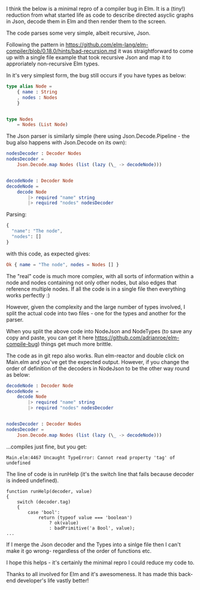 I think the below is a minimal repro of a compiler bug in Elm.  It is a (tiny!) reduction from what started life as code to describe directed asyclic graphs in Json, decode them in Elm and then render them to the screen.

The code parses some very simple, albeit recursive, Json.

Following the pattern in https://github.com/elm-lang/elm-compiler/blob/0.18.0/hints/bad-recursion.md it was straightforward to come up with a single file example that took recursive Json and map it to approriately non-recursive Elm types.

In it's very simplest form, the bug still occurs if you have types as below:

```elm
type alias Node =
    { name : String
    , nodes : Nodes
    }


type Nodes
    = Nodes (List Node)
```

The Json parser is similarly simple (here using Json.Decode.Pipeline - the bug also happens with Json.Decode on its own):

```elm
nodesDecoder : Decoder Nodes
nodesDecoder =
    Json.Decode.map Nodes (list (lazy (\_ -> decodeNode)))


decodeNode : Decoder Node
decodeNode =
    decode Node
        |> required "name" string
        |> required "nodes" nodesDecoder
```
Parsing:

```elm
{
  "name": "The node",
  "nodes": []
}
```

with this code, as expected gives:

```elm
Ok { name = "The node", nodes = Nodes [] }
```

The "real" code is much more complex, with all sorts of information within a node and nodes containing not only other nodes, but also edges that reference multiple nodes.  If all the code is in a single file then everything works perfectly :)

However, given the complexity and the large number of types involved, I split the actual code into two files - one for the types and another for the parser.

When you split the above code into NodeJson and NodeTypes (to save any copy and paste, you can get it here https://github.com/adrianroe/elm-compile-bug) things get much more brittle.

The code as in git repo also works.  Run elm-reactor and double click on Main.elm and you've get the expected output.  However, if you change the order of definition of the decoders in NodeJson to be the other way round as below:

```elm
decodeNode : Decoder Node
decodeNode =
    decode Node
        |> required "name" string
        |> required "nodes" nodesDecoder


nodesDecoder : Decoder Nodes
nodesDecoder =
    Json.Decode.map Nodes (list (lazy (\_ -> decodeNode)))
```

...compiles just fine, but you get:
```
Main.elm:4467 Uncaught TypeError: Cannot read property 'tag' of undefined
```
The line of code is in runHelp (it's the switch line that fails because decoder is indeed undefined).
```
function runHelp(decoder, value)
{
	switch (decoder.tag)
	{
		case 'bool':
			return (typeof value === 'boolean')
				? ok(value)
				: badPrimitive('a Bool', value);
...
```

If I merge the Json decoder and the Types into a sinlge file then I can't make it go wrong- regardless of the order of functions etc.

I hope this helps - it's certainly the minimal repro I could reduce my code to.

Thanks to all involved for Elm and it's awesomeness.  It has made this back-end developer's life vastly better!
